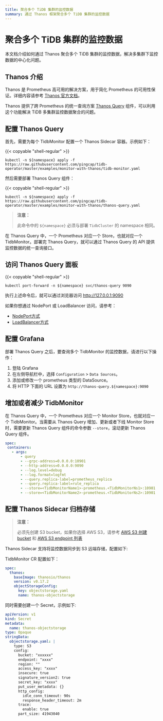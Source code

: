 ```yaml
---
title: 聚合多个 TiDB 集群的监控数据
summary: 通过 Thanos 框架聚合多个 TiDB 集群的监控数据
---
```


# 聚合多个 TiDB 集群的监控数据

本文档介绍如何通过 Thanos 聚合多个 TiDB 集群的监控数据，解决多集群下监控数据的中心化问题。

## Thanos 介绍

Thanos 是 Prometheus 高可用的解决方案，用于简化 Prometheus 的可用性保证。详细内容请参考 [Thanos 官方文档](https://thanos.io/tip/thanos/design.md/)。

Thanos 提供了跨 Prometheus 的统一查询方案 [Thanos Query](https://thanos.io/tip/components/query.md/) 组件，可以利用这个功能解决 TiDB 多集群监控数据聚合的问题。

## 配置 Thanos Query

首先，需要为每个 TidbMonitor 配置一个 Thanos Sidecar 容器。示例如下：

{{< copyable "shell-regular" >}}

```
kubectl -n ${namespace} apply -f https://raw.githubusercontent.com/pingcap/tidb-operator/master/examples/monitor-with-thanos/tidb-monitor.yaml
```

然后需要部署 Thanos Query 组件：

{{< copyable "shell-regular" >}}

```
kubectl -n ${namespace} apply -f https://raw.githubusercontent.com/pingcap/tidb-operator/master/examples/monitor-with-thanos/thanos-query.yaml
```

> **注意：**
>
> 此命令中的 `${namespace}` 必须与部署 `TidbCluster` 的 namespace 相同。

在 Thanos Query 中，一个 Prometheus 对应一个 Store，也就对应一个 TidbMonitor。部署完 Thanos Query，就可以通过 Thanos Query 的 API 提供监控数据的统一查询接口。

## 访问 Thanos Query 面板

{{< copyable "shell-regular" >}}

```shell
kubectl port-forward -n ${namespace} svc/thanos-query 9090
```

执行上述命令后，就可以通过浏览器访问 <http://127.0.0.1:9090> 

如果你想通过 NodePort 或 LoadBalancer 访问，请参考：
- [NodePort方式](access-tidb.md#nodeport)
- [LoadBalancer方式](access-tidb.md#loadbalancer)

## 配置 Grafana

部署 Thanos Query 之后，要查询多个 TidbMonitor 的监控数据，请进行以下操作：

1. 登陆 Grafana
2. 在左侧导航栏中，选择 `Configuration` > `Data Sources`。
3. 添加或修改一个 prometheus 类型的 DataSource。
4. 将 HTTP 下面的 URL 设置为 `http://thanos-query.${namespace}:9090`

## 增加或者减少 TidbMonitor

在 Thanos Query 中，一个 Prometheus 对应一个 Monitor Store，也就对应一个 TidbMonitor。当需要从 Thanos Query 增加、更新或者下线 Monitor Store 时，需要更新 Thanos Query 组件的命令参数 `--store`，滚动更新 Thanos Query 组件。

```yaml
spec:
 containers:
   - args:
       - query
       - --grpc-address=0.0.0.0:10901
       - --http-address=0.0.0.0:9090
       - --log.level=debug
       - --log.format=logfmt
       - --query.replica-label=prometheus_replica
       - --query.replica-label=rule_replica
       - --store=<TidbMonitorName1>-prometheus.<TidbMonitorNs1>:10901
       - --store=<TidbMonitorName2>-prometheus.<TidbMonitorNs2>:10901
```

## 配置 Thanos Sidecar 归档存储

> **注意：**
>
> 必须先创建 S3 bucket，如果你选择 AWS S3，请参考 [AWS S3 创建 bucket](https://docs.aws.amazon.com/AmazonS3/latest/userguide/create-bucket-overview.html) 和 [AWS S3 endpoint 列表](https://docs.aws.amazon.com/general/latest/gr/s3.html)

Thanos Sidecar 支持将监控数据同步到 S3 远端存储，配置如下:

TidbMonitor CR 配置如下：

```yaml
spec:
  thanos:
    baseImage: thanosio/thanos
    version: v0.17.2
    objectStorageConfig:
      key: objectstorage.yaml
      name: thanos-objectstorage
```

同时需要创建一个 Secret，示例如下:

```yaml
apiVersion: v1
kind: Secret
metadata:
  name: thanos-objectstorage
type: Opaque
stringData:
  objectstorage.yaml: |
    type: S3
    config:
      bucket: "xxxxxx"
      endpoint: "xxxx"
      region: ""
      access_key: "xxxx"
      insecure: true
      signature_version2: true
      secret_key: "xxxx"
      put_user_metadata: {}
      http_config:
        idle_conn_timeout: 90s
        response_header_timeout: 2m
      trace:
        enable: true
      part_size: 41943040
```
